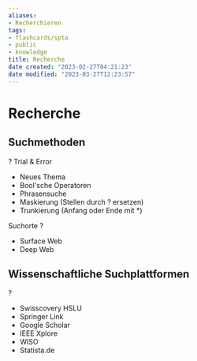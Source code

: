 ```yaml
---
aliases: 
- Recherchieren
tags:
- flashcards/spta
- public
- knowledge
title: Recherche
date created: "2023-02-27T04:21:23"
date modified: "2023-03-27T12:23:57"
---
```


# Recherche

## Suchmethoden
?
Trial & Error
- Neues Thema
- Bool'sche Operatoren
- Phrasensuche
- Maskierung (Stellen durch ? ersetzen)
- Trunkierung (Anfang oder Ende mit *)
<!--SR:!2023-03-27,1,230-->

Suchorte
?
- Surface Web
- Deep Web
<!--SR:!2023-03-27,1,230-->

## Wissenschaftliche Suchplattformen
?
- Swisscovery HSLU
- Springer Link
- Google Scholar
- IEEE Xplore
- WISO
- Statista.de
<!--SR:!2023-03-27,1,230-->
